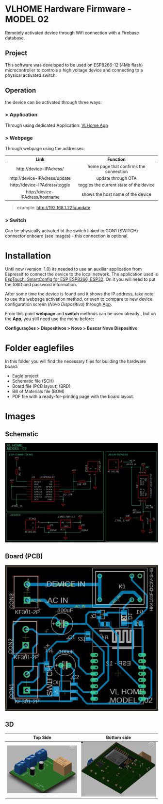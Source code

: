 # VLHOME Hardware Firmware - MODEL 02

Remotely activated device through Wifi connection with a Firebase database.

## Project

This software was developed to be used on ESP8266-12 (4Mb flash) microcontroller to controls a high voltage device and connecting to a physical activated switch.

## Operation

the device can be activated through three ways:


### > Application
Through using dedicated Application:  [VLHome App](https://github.com/vilelalabs/vlhome) 


### > Webpage
Through webpage using the addresses:

|Link |Function|
|:----------:|:----------:|
|http://device-IPAdress/|home page that confirms the connection|
|http://device-IPAdress/update|update through OTA|
|http://device-IPAdress/toggle|toggles the current state of the device|
|http://device-IPAdress/hostname|shows the host name of the device|

> example: http://192.168.1.225/update


### > Switch

Can be physically actvated bt the switch linked to CON1 (SWITCH) connector onboard (see images) - this connection is optional.


# Installation 

Until now (version: 1.0) its needed to use an auxiliar application from Espressif to connect the device to the local network. The application used is [EspTouch: SmartConfig for ESP ESP8266, ESP32](https://play.google.com/store/apps/details?id=com.khoazero123.iot_esptouch_demo). On it you will need to put the SSID and password information.

After some time the device is found and it shows the IP address, take note to use the webpage activation method, or even to compare to new device configuration screen (*Novo Dispositivo*) through [App](https://github.com/vilelalabs/vlhome).

From this point  **webpage** and **switch** methods can be used already , but on the **App**, you still need use the menu before: 

**Configurações > Dispositivos > Novo > Buscar Novo Dispositivo**

# Folder eaglefiles

In this folder you will find the necessary files for building the hardware board: 

- Eagle project
- Schematic file (SCH)
- Board file (PCB layout) (BRD)
- Bill of Materials file (BOM)
- PDF file with a ready-for-printing page with the board layout.

# Images

## Schematic
![](img/schematic.JPG)
## Board (PCB)
![](img/board.JPG)
## 3D
|Top Side |Bottom side|
|:----------:|:----------:|
|![](img/3Dtop.JPG)|![](img/3Dbottom.JPG)|

